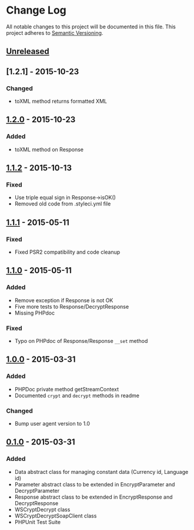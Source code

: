 # Change Log
All notable changes to this project will be documented in this file.
This project adheres to [Semantic Versioning](http://semver.org/).

## [Unreleased][unreleased]

## [1.2.1] - 2015-10-23
### Changed
- toXML method returns formatted XML

## [1.2.0] - 2015-10-23
### Added
- toXML method on Response

## [1.1.2] - 2015-10-13
### Fixed
- Use triple equal sign in Response->isOK()
- Removed old code from .styleci.yml file

## [1.1.1] - 2015-05-11
### Fixed
- Fixed PSR2 compatibility and code cleanup

## [1.1.0] - 2015-05-11
### Added
- Remove exception if Response is not OK
- Five more tests to Response/DecryptResponse
- Missing PHPdoc

### Fixed
- Typo on PHPdoc of Response/Response `__set` method

## [1.0.0] - 2015-03-31
### Added
- PHPDoc private method getStreamContext
- Documented `crypt` and `decrypt` methods in readme

### Changed
- Bump user agent version to 1.0

## [0.1.0] - 2015-03-31
### Added
- Data abstract class for managing constant data (Currency id, Language id)
- Parameter abstract class to be extended in EncryptParameter and DecryptParameter
- Response abstract class to be extended in EncryptResponse and DecryptResponse
- WSCryptDecrypt class
- WSCryptDecryptSoapClient class
- PHPUnit Test Suite

[unreleased]: https://github.com/endelwar/GestPayWS/compare/v1.2.1...HEAD
[1.2.0]: https://github.com/endelwar/GestPayWS/compare/v1.2.0...v1.2.1
[1.2.0]: https://github.com/endelwar/GestPayWS/compare/v1.1.2...v1.2.0
[1.1.2]: https://github.com/endelwar/GestPayWS/compare/v1.1.1...v1.1.2
[1.1.1]: https://github.com/endelwar/GestPayWS/compare/v1.1.0...v1.1.1
[1.1.0]: https://github.com/endelwar/GestPayWS/compare/v1.0.0...v1.1.0
[1.0.0]: https://github.com/endelwar/GestPayWS/compare/v0.1.0...v1.0.0
[0.1.0]: https://github.com/endelwar/GestPayWS/compare/67d07c5c9c4d1873ba9620af25b91e0a53664d80...v0.1.0